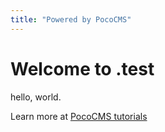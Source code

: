 ```yaml
---
title: "Powered by PocoCMS"
---
```

# Welcome to .test

hello, world.

Learn more at [PocoCMS tutorials](https://pococms.com/docs/tutorials.html) 
